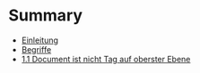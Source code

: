 # Summary

* [Einleitung](README.md)
* [Begriffe](1-2_begriffe.md)
* [1.1 Document ist nicht Tag auf oberster Ebene](1.1-document-ist-nicht-tag-auf-oberster-ebene.md)

